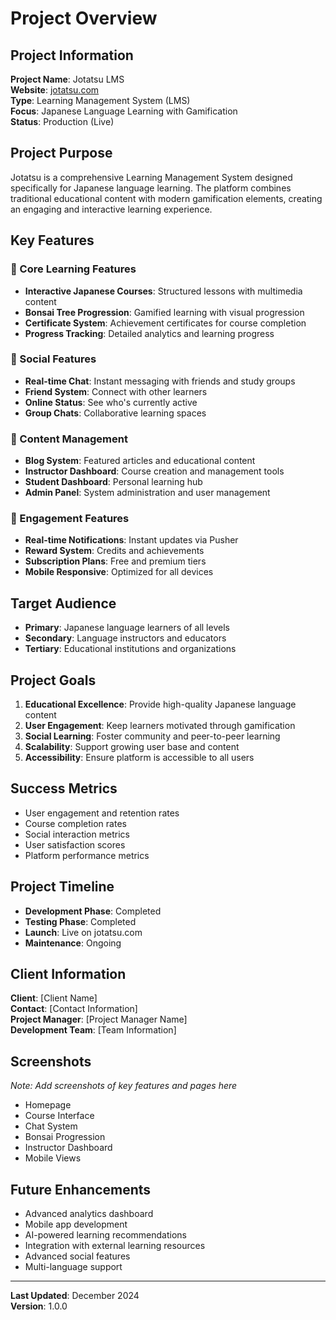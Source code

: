 # Project Overview

## Project Information

**Project Name**: Jotatsu LMS  
**Website**: [jotatsu.com](https://jotatsu.com)  
**Type**: Learning Management System (LMS)  
**Focus**: Japanese Language Learning with Gamification  
**Status**: Production (Live)  

## Project Purpose

Jotatsu is a comprehensive Learning Management System designed specifically for Japanese language learning. The platform combines traditional educational content with modern gamification elements, creating an engaging and interactive learning experience.

## Key Features

### 🎌 Core Learning Features
- **Interactive Japanese Courses**: Structured lessons with multimedia content
- **Bonsai Tree Progression**: Gamified learning with visual progression
- **Certificate System**: Achievement certificates for course completion
- **Progress Tracking**: Detailed analytics and learning progress

### 💬 Social Features
- **Real-time Chat**: Instant messaging with friends and study groups
- **Friend System**: Connect with other learners
- **Online Status**: See who's currently active
- **Group Chats**: Collaborative learning spaces

### 📝 Content Management
- **Blog System**: Featured articles and educational content
- **Instructor Dashboard**: Course creation and management tools
- **Student Dashboard**: Personal learning hub
- **Admin Panel**: System administration and user management

### 🔔 Engagement Features
- **Real-time Notifications**: Instant updates via Pusher
- **Reward System**: Credits and achievements
- **Subscription Plans**: Free and premium tiers
- **Mobile Responsive**: Optimized for all devices

## Target Audience

- **Primary**: Japanese language learners of all levels
- **Secondary**: Language instructors and educators
- **Tertiary**: Educational institutions and organizations

## Project Goals

1. **Educational Excellence**: Provide high-quality Japanese language content
2. **User Engagement**: Keep learners motivated through gamification
3. **Social Learning**: Foster community and peer-to-peer learning
4. **Scalability**: Support growing user base and content
5. **Accessibility**: Ensure platform is accessible to all users

## Success Metrics

- User engagement and retention rates
- Course completion rates
- Social interaction metrics
- User satisfaction scores
- Platform performance metrics

## Project Timeline

- **Development Phase**: Completed
- **Testing Phase**: Completed
- **Launch**: Live on jotatsu.com
- **Maintenance**: Ongoing

## Client Information

**Client**: [Client Name]  
**Contact**: [Contact Information]  
**Project Manager**: [Project Manager Name]  
**Development Team**: [Team Information]  

## Screenshots

*Note: Add screenshots of key features and pages here*

- Homepage
- Course Interface
- Chat System
- Bonsai Progression
- Instructor Dashboard
- Mobile Views

## Future Enhancements

- Advanced analytics dashboard
- Mobile app development
- AI-powered learning recommendations
- Integration with external learning resources
- Advanced social features
- Multi-language support

---

**Last Updated**: December 2024  
**Version**: 1.0.0
